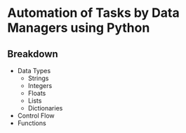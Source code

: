 # Automation of Tasks by Data Managers using Python

## Breakdown

- Data Types
  - Strings
  - Integers
  - Floats
  - Lists
  - Dictionaries
- Control Flow
- Functions
